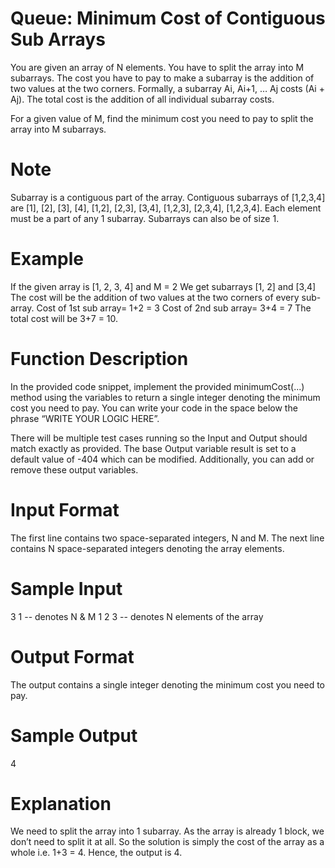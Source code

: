 # Queue: Minimum Cost of Contiguous Sub Arrays

You are given an array of N elements.
You have to split the array into M subarrays.
The cost you have to pay to make a subarray is the addition of two values at the two corners. 
Formally, a subarray Ai, Ai+1, … Aj costs (Ai + Aj).
The total cost is the addition of all individual subarray costs.

For a given value of M, find the minimum cost you need to pay to split the array into M subarrays.
 
# Note
Subarray is a contiguous part of the array.
Contiguous subarrays of [1,2,3,4] are [1], [2], [3], [4], [1,2], [2,3], [3,4], [1,2,3], [2,3,4], [1,2,3,4].
Each element must be a part of any 1 subarray.
Subarrays can also be of size 1.

# Example
If the given array is [1, 2, 3, 4] and M = 2
We get subarrays [1, 2] and [3,4]
The cost will be the addition of two values at the two corners of every sub-array.
Cost of 1st sub array= 1+2 = 3
Cost of 2nd sub array= 3+4 = 7
The total cost will be 3+7 = 10.

# Function Description
In the provided code snippet, implement the provided minimumCost(...) method using the variables to return a single integer denoting the minimum cost you need to pay. You can write your code in the space below the phrase “WRITE YOUR LOGIC HERE”. 

There will be multiple test cases running so the Input and Output should match exactly as provided.
The base Output variable result is set to a default value of -404 which can be modified. Additionally, you can add or remove these output variables.

# Input Format
The first line contains two space-separated integers, N and M.
The next line contains N space-separated integers denoting the array elements.

# Sample Input
3 1       -- denotes N & M
1 2 3    -- denotes N elements of the array

# Output Format
The output contains a single integer denoting the minimum cost you need to pay.

# Sample Output
4
 
# Explanation
We need to split the array into 1 subarray.
As the array is already 1 block, we don’t need to split it at all. So the solution is simply the cost of the array as a whole i.e. 1+3 = 4.
Hence, the output is 4.